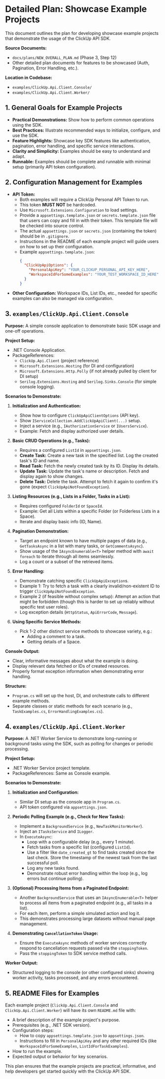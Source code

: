 # Detailed Plan: Showcase Example Projects

This document outlines the plan for developing showcase example projects that demonstrate the usage of the ClickUp API SDK.

**Source Documents:**
*   `docs/plans/NEW_OVERALL_PLAN.md` (Phase 3, Step 12)
*   Other detailed plan documents for features to be showcased (Auth, Pagination, Error Handling, etc.).

**Location in Codebase:**
*   `examples/ClickUp.Api.Client.Console/`
*   `examples/ClickUp.Api.Client.Worker/`

## 1. General Goals for Example Projects

*   **Practical Demonstrations:** Show how to perform common operations using the SDK.
*   **Best Practices:** Illustrate recommended ways to initialize, configure, and use the SDK.
*   **Feature Highlights:** Showcase key SDK features like authentication, pagination, error handling, and specific service interactions.
*   **Clarity and Simplicity:** Examples should be easy to understand and adapt.
*   **Runnable:** Examples should be complete and runnable with minimal setup (primarily API token configuration).

## 2. Configuration Management for Examples

*   **API Token:**
    *   Both examples will require a ClickUp Personal API Token to run.
    *   This token **MUST NOT** be hardcoded.
    *   Use `Microsoft.Extensions.Configuration` to load settings.
    *   Provide a `appsettings.template.json` or `secrets.template.json` file that users can copy and fill in with their token. This template file will be checked into source control.
    *   The actual `appsettings.json` or `secrets.json` (containing the token) should be in `.gitignore`.
    *   Instructions in the README of each example project will guide users on how to set up their configuration.
    *   Example `appsettings.template.json`:
        ```json
        {
          "ClickUpApiOptions": {
            "PersonalApiKey": "YOUR_CLICKUP_PERSONAL_API_KEY_HERE",
            "WorkspaceIdForSomeExamples": "YOUR_TEST_WORKSPACE_ID_HERE" // Optional, for specific examples
          }
        }
        ```
*   **Other Configuration:** Workspace IDs, List IDs, etc., needed for specific examples can also be managed via configuration.

## 3. `examples/ClickUp.Api.Client.Console`

**Purpose:** A simple console application to demonstrate basic SDK usage and one-off operations.

**Project Setup:**
*   .NET Console Application.
*   PackageReferences:
    *   `ClickUp.Api.Client` (project reference)
    *   `Microsoft.Extensions.Hosting` (for DI and configuration)
    *   `Microsoft.Extensions.Http.Polly` (if not already pulled by client for DI setup)
    *   `Serilog.Extensions.Hosting` and `Serilog.Sinks.Console` (for simple console logging).

**Scenarios to Demonstrate:**

1.  **Initialization and Authentication:**
    *   Show how to configure `ClickUpApiClientOptions` (API key).
    *   Show `IServiceCollection.AddClickUpApiClient(...)` setup.
    *   Inject a service (e.g., `IAuthorizationService` or `IUsersService`).
    *   Example: Fetch and display authorized user details.

2.  **Basic CRUD Operations (e.g., Tasks):**
    *   Requires a configured `ListId` in `appsettings.json`.
    *   **Create Task:** Create a new task in the specified list. Log the created task's ID and name.
    *   **Read Task:** Fetch the newly created task by its ID. Display its details.
    *   **Update Task:** Update the task's name or description. Fetch and display again to show changes.
    *   **Delete Task:** Delete the task. Attempt to fetch it again to confirm it's gone (expect `ClickUpApiNotFoundException`).

3.  **Listing Resources (e.g., Lists in a Folder, Tasks in a List):**
    *   Requires configured `FolderId` or `SpaceId`.
    *   Example: Get all Lists within a specific Folder (or Folderless Lists in a Space).
    *   Iterate and display basic info (ID, Name).

4.  **Pagination Demonstration:**
    *   Target an endpoint known to have multiple pages of data (e.g., `GetTasksAsync` in a list with many tasks, or `GetCommentsAsync`).
    *   Show usage of the `IAsyncEnumerable<T>` helper method with `await foreach` to iterate through all items seamlessly.
    *   Log a count or a subset of the retrieved items.

5.  **Error Handling:**
    *   Demonstrate catching specific `ClickUpApiException`s.
    *   Example 1: Try to fetch a task with a clearly invalid/non-existent ID to trigger `ClickUpApiNotFoundException`.
    *   Example 2 (if feasible without complex setup): Attempt an action that might be forbidden (though this is harder to set up reliably without specific test user roles).
    *   Log exception details (`HttpStatus`, `ApiErrorCode`, `Message`).

6.  **Using Specific Service Methods:**
    *   Pick 1-2 other distinct service methods to showcase variety, e.g.:
        *   Adding a comment to a task.
        *   Getting details of a Space.

**Console Output:**
*   Clear, informative messages about what the example is doing.
*   Display relevant data fetched or IDs of created resources.
*   Properly format exception information when demonstrating error handling.

**Structure:**
*   `Program.cs` will set up the host, DI, and orchestrate calls to different example methods.
*   Separate classes or static methods for each scenario (e.g., `TaskExamples.cs`, `ErrorHandlingExamples.cs`).

## 4. `examples/ClickUp.Api.Client.Worker`

**Purpose:** A .NET Worker Service to demonstrate long-running or background tasks using the SDK, such as polling for changes or periodic processing.

**Project Setup:**
*   .NET Worker Service project template.
*   PackageReferences: Same as Console example.

**Scenarios to Demonstrate:**

1.  **Initialization and Configuration:**
    *   Similar DI setup as the console app in `Program.cs`.
    *   API token configured via `appsettings.json`.

2.  **Periodic Polling Example (e.g., Check for New Tasks):**
    *   Implement a `BackgroundService` (e.g., `NewTaskMonitorWorker`).
    *   Inject an `ITasksService` and `ILogger`.
    *   In `ExecuteAsync`:
        *   Loop with a configurable delay (e.g., every 1 minute).
        *   Fetch tasks from a specific list (configured `ListId`).
        *   Use a filter like `date_created_gt` to find tasks created since the last check. Store the timestamp of the newest task from the last successful poll.
        *   Log any new tasks found.
        *   Demonstrate robust error handling within the loop (e.g., log errors but continue polling).

3.  **(Optional) Processing Items from a Paginated Endpoint:**
    *   Another `BackgroundService` that uses an `IAsyncEnumerable<T>` helper to process all items from a paginated endpoint (e.g., all tasks in a list).
    *   For each item, perform a simple simulated action and log it.
    *   This demonstrates processing large datasets without manual page management.

4.  **Demonstrating `CancellationToken` Usage:**
    *   Ensure the `ExecuteAsync` methods of worker services correctly respond to cancellation requests passed via the `stoppingToken`.
    *   Pass the `stoppingToken` to SDK service method calls.

**Worker Output:**
*   Structured logging to the console (or other configured sinks) showing worker activity, tasks processed, and any errors encountered.

## 5. README Files for Examples

Each example project (`ClickUp.Api.Client.Console` and `ClickUp.Api.Client.Worker`) will have its own `README.md` file with:
*   A brief description of the example project's purpose.
*   Prerequisites (e.g., .NET SDK version).
*   Configuration steps:
    *   How to copy `appsettings.template.json` to `appsettings.json`.
    *   Instructions to fill in `PersonalApiKey` and any other required IDs (like `WorkspaceIdForSomeExamples`, `ListIdForTaskExamples`).
*   How to run the example.
*   Expected output or behavior for key scenarios.

This plan ensures that the example projects are practical, informative, and help developers get started quickly with the ClickUp API SDK.
```

